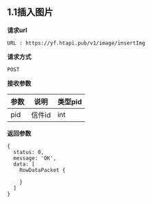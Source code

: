 ## 1.1插入图片

**请求url**

```
URL : https://yf.htapi.pub/v1/image/insertImg
```

**请求方式**

```
POST
```

**接收参数**

| 参数 | 说明   | 类型pid |
| ---- | ------ | ------- |
| pid  | 信件id | int     |

**返回参数**

```
{
  status: 0,
  message: 'OK',
  data: [
    RowDataPacket {
      
    }
  ]
}
```

